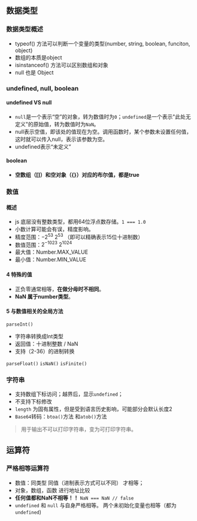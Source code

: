 ##  数据类型
### 数据类型概述
- typeof() 方法可以判断一个变量的类型(number, string, boolean, funciton, object) 
- 数组的本质是object
- isinstanceof() 方法可以区别数组和对象
- null 也是 Object
### undefined, null, boolean
#### undefined VS null
- `null`是一个表示“空”的对象，转为数值时为`0`；`undefined`是一个表示"此处无定义"的原始值，转为数值时为`NaN`。
- null表示空值，即该处的值现在为空。调用函数时，某个参数未设置任何值，这时就可以传入null，表示该参数为空。
- undefined表示“未定义”

#### boolean
- **空数组（[]）和空对象（{}）对应的布尔值，都是true**
### 数值
#### 概述
- js 底层没有整数类型，都用64位浮点数存储。`1 === 1.0`
- 小数计算可能会有误，精度影响。
- 精度范围：$-2^{53} ~ 2^{53}$ （即可以精确表示15位十进制数）
- 数值范围：$2^{-1023} ~ 2^{1024}$
- 最大值：Number.MAX_VALUE
- 最小值：Number.MIN_VALUE
#### 4 特殊的值
- 正负零通常相等，**在做分母时不相同**。
- **NaN 属于number类型**。
#### 5 与数值相关的全局方法
`parseInt()`
- 字符串转换成Int类型
- 返回值：十进制整数 / NaN
- 支持（2-36）的进制转换

`parseFloat()`
`isNaN()`
`isFinite()`
### 字符串
- 支持数组下标访问；越界后，显示`undefined`；
- 不支持下标修改
- `length` 为固有属性，但是受到语言历史影响，可能部分会默认长度2
- `Base64`转码：`btoa()`方法 和`atob()`方法
> 用于输出不可以打印字符串，变为可打印字符串。

## 运算符
### 严格相等运算符

- 数值：同类型 同值（进制表示方式可以不同） 才相等；
- 对象，数组，函数 进行地址比较
- **任何值都和NaN不相等！！** `NaN === NaN // false`
- `undefined` 和 `null` 与自身严格相等。 两个未初始化变量也相等（都为`undefined`)